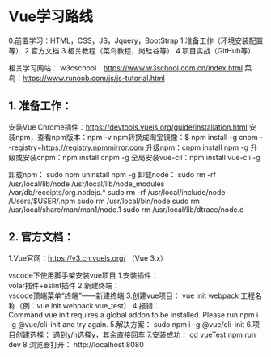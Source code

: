 # Vue学习路线
0.前置学习：HTML，CSS，JS，Jquery，BootStrap
1.准备工作（环境安装配置等）
2.官方文档
3.相关教程（菜鸟教程，尚硅谷等）
4.项目实战（GitHub等）

相关学习网站：
w3cschool：https://www.w3school.com.cn/index.html
菜鸟：https://www.runoob.com/js/js-tutorial.html
## 1. 准备工作：
安装Vue Chrome插件：https://devtools.vuejs.org/guide/installation.html
安装npm，查看npm版本：npm -v
npm转换成淘宝镜像：$ npm install -g cnpm --registry=https://registry.npmmirror.com
升级npm：cnpm install npm -g
升级或安装cnpm：npm install cnpm -g
全局安装vue-cil：npm install vue-cli -g

卸载npm： 
sudo npm uninstall npm -g
卸载node：
sudo rm -rf /usr/local/lib/node /usr/local/lib/node_modules /var/db/receipts/org.nodejs.*
sudo rm -rf /usr/local/include/node /Users/$USER/.npm 
sudo rm /usr/local/bin/node 
sudo rm /usr/local/share/man/man1/node.1
sudo rm /usr/local/lib/dtrace/node.d

## 2. 官方文档：
1.Vue官网：https://v3.cn.vuejs.org/   （Vue 3.x）


vscode下使用脚手架安装vue项目
1.安装插件：    
volar插件+eslint插件
2.新建终端：    
vscode顶端菜单“终端”——新建终端
3.创建vue项目： 
vue init webpack 工程名称（例：vue init webpack vue_test）
4.报错：        
Command vue init requires a global addon to be installed.
Please run npm i -g @vue/cli-init and try again.
5.解决方案：
sudo npm i -g @vue/cli-init
6.项目创建选择：
遇到y/n选择y，其余直接回车
7.安装成功：
cd vueTest
npm run dev
8.浏览器打开：
http://localhost:8080